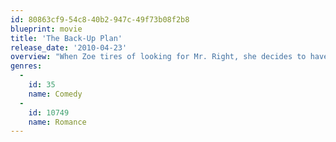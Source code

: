 ```yaml
---
id: 80863cf9-54c8-40b2-947c-49f73b08f2b8
blueprint: movie
title: 'The Back-Up Plan'
release_date: '2010-04-23'
overview: "When Zoe tires of looking for Mr. Right, she decides to have a baby on her own. But on the day she's artificially inseminated, she meets Stan, who seems to be just who she's been searching for all her life. Now, Zoe has to figure out how to make her two life's dreams fit with each other."
genres:
  -
    id: 35
    name: Comedy
  -
    id: 10749
    name: Romance
---
```

